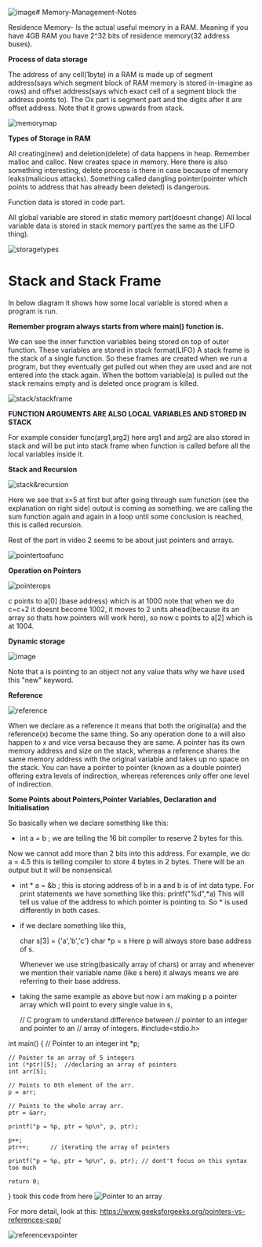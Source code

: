 ![image](https://github.com/user-attachments/assets/f23e09e6-c882-477c-8845-743943406c4b)# Memory-Management-Notes

Residence Memory- Is the actual useful memory in a RAM. Meaning if you have 4GB RAM you have 2^32 bits of residence memory(32 address buses).

**Process of data storage**

The address of any cell(1byte) in a RAM is made up of segment address(says which segment block of RAM memory is stored in-imagine as rows) and offset address(says which exact cell of a segment block the address points to). The Ox part is segment part and the digits after it are offset address.
Note that it grows upwards from stack.

![memorymap](https://github.com/user-attachments/assets/7f175fc0-e912-4bd1-aaa8-084bb7e748f8)

**Types of Storage in RAM**

All creating(new) and deletion(delete) of data happens in heap. Remember malloc and calloc. New creates space in memory.
Here there is also something interesting, delete process is there in case because of memory leaks(malicious attacks). Something called dangling pointer(pointer which points to address that has already been deleted) is dangerous.

Function data is stored in code part.

All global variable are stored in static memory part(doesnt change)
All local variable data is stored in stack memory part(yes the same as the LIFO thing).

![storagetypes](https://github.com/user-attachments/assets/9d80aa09-bb87-4cb6-9649-00e8dca12adb)

# Stack and Stack Frame


In below diagram it shows how some local variable is stored when a program is run. 

**Remember program always starts from where main() function is.**

We can see the inner function variables being stored on top of outer function.
These variables are stored in stack format(LIFO)
A stack frame is the stack of a single function.
So these frames are created when we run a program, but they eventually get pulled out when they are used and are not entered into the stack again. When the bottom variable(a) is pulled out the stack remains empty and is deleted once program is killed.

![stack/stackframe](https://github.com/user-attachments/assets/bac0de3b-681a-4987-9e39-5be45bdede61)

**FUNCTION ARGUMENTS ARE ALSO LOCAL VARIABLES AND STORED IN STACK**

For example consider func(arg1,arg2)
here arg1 and arg2 are also stored in stack and will be put into stack frame when function is called before all the local variables inside it.

**Stack and Recursion**

![stack&recursion](https://github.com/user-attachments/assets/d4a1ac8f-c5c5-4ca2-8def-53c8bb2cfcb6)

Here we see that x=5 at first but after going through sum function (see the explanation on right side) output is coming as something.
we are calling the sum function again and again in a loop until some conclusion is reached, this is called recursion.

Rest of the part in video 2 seems to be about just pointers and arrays.

![pointertoafunc](https://github.com/user-attachments/assets/f565a12d-4b5c-48ac-9ad7-17deccbaa241)

**Operation on Pointers**

![pointerops](https://github.com/user-attachments/assets/f76584ca-57e6-49ae-b0f9-dc3fa8d4cbea)

c points to a[0] (base address) which is at 1000
note that when we do c=c+2 it doesnt become 1002, it moves to 2 units ahead(because its an array so thats how pointers will work here), so now c points to a[2] which is at 1004.

**Dynamic storage**

![image](https://github.com/user-attachments/assets/1d30a8ce-7d77-481d-990f-820a143347ba)

Note that a is pointing to an object not any value thats why we have used this "new" keyword.

**Reference**

![reference](https://github.com/user-attachments/assets/cbc71411-1dba-48c1-bc2e-019741ab0560)

When we declare as a reference it means that both the original(a) and the reference(x) become the same thing. So any operation done to a will also happen to x and vice versa because they are same. A pointer has its own memory address and size on the stack, whereas a reference shares the same memory address with the original variable and takes up no space on the stack.
You can have a pointer to pointer (known as a double pointer) offering extra levels of indirection, whereas references only offer one level of indirection.

**Some Points about Pointers,Pointer Variables, Declaration and Initialisation**

So basically when we declare something like this:

- int a = b ; we are telling the 16 bit compiler to reserve 2 bytes for this.

Now we cannot add more than 2 bits into this address. For example, we do a = 4.5 this is telling compiler to store 4 bytes in 2 bytes.
There will be an output but it will be nonsensical.

- int * a = &b ; this is storing address of b in a and b is of int data type.
  For print statements we have something like this:
  printf("%d",*a)
  This will tell us value of the address to which pointer is pointing to.
  So * is used differently in both cases.
- if we declare something like this,

  char s[3] = {'a','b','c'}
  char *p = s
  Here p will always store base address of s.

  Whenever we use string(basically array of chars) or array and whenever we mention their variable name (like s here) it always means we are referring to their base address.

- taking the same example as above but now i am making p a pointer array which will point to every single value in s,

  // C program to understand difference between 
// pointer to an integer and pointer to an
// array of integers. 
#include<stdio.h>

int main()
{
    // Pointer to an integer
    int *p; 
    
    // Pointer to an array of 5 integers
    int (*ptr)[5];  //declaring an array of pointers
    int arr[5];
    
    // Points to 0th element of the arr.
    p = arr;
    
    // Points to the whole array arr.
    ptr = &arr; 
    
    printf("p = %p, ptr = %p\n", p, ptr);
    
    p++; 
    ptr++;      // iterating the array of pointers
    
    printf("p = %p, ptr = %p\n", p, ptr); // dont't focus on this syntax too much
    
    return 0;
}
took this code from here ![Pointer to an array](https://www.geeksforgeeks.org/pointer-array-array-pointer/)

For more detail, look at this: https://www.geeksforgeeks.org/pointers-vs-references-cpp/

![referencevspointer](https://github.com/user-attachments/assets/c3d10822-77b4-4123-8b2a-f21481addc1c)



